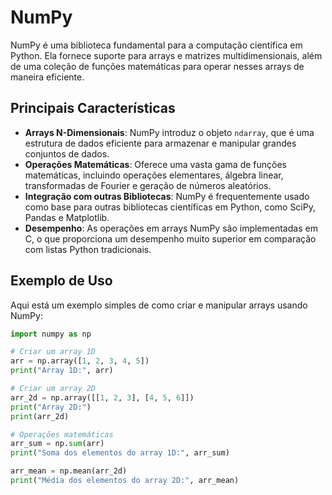 # NumPy

NumPy é uma biblioteca fundamental para a computação científica em Python. Ela fornece suporte para arrays e matrizes multidimensionais, além de uma coleção de funções matemáticas para operar nesses arrays de maneira eficiente.

## Principais Características

- **Arrays N-Dimensionais**: NumPy introduz o objeto `ndarray`, que é uma estrutura de dados eficiente para armazenar e manipular grandes conjuntos de dados.
- **Operações Matemáticas**: Oferece uma vasta gama de funções matemáticas, incluindo operações elementares, álgebra linear, transformadas de Fourier e geração de números aleatórios.
- **Integração com outras Bibliotecas**: NumPy é frequentemente usado como base para outras bibliotecas científicas em Python, como SciPy, Pandas e Matplotlib.
- **Desempenho**: As operações em arrays NumPy são implementadas em C, o que proporciona um desempenho muito superior em comparação com listas Python tradicionais.

## Exemplo de Uso

Aqui está um exemplo simples de como criar e manipular arrays usando NumPy:

```python
import numpy as np

# Criar um array 1D
arr = np.array([1, 2, 3, 4, 5])
print("Array 1D:", arr)

# Criar um array 2D
arr_2d = np.array([[1, 2, 3], [4, 5, 6]])
print("Array 2D:")
print(arr_2d)

# Operações matemáticas
arr_sum = np.sum(arr)
print("Soma dos elementos do array 1D:", arr_sum)

arr_mean = np.mean(arr_2d)
print("Média dos elementos do array 2D:", arr_mean)